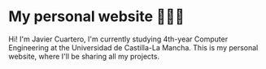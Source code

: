 # My personal website 👨🏼‍💻

Hi! I'm Javier Cuartero, I'm currently studying 4th-year Computer Engineering at the Universidad de Castilla-La Mancha. This is my personal website, where I'll be sharing all my projects.
